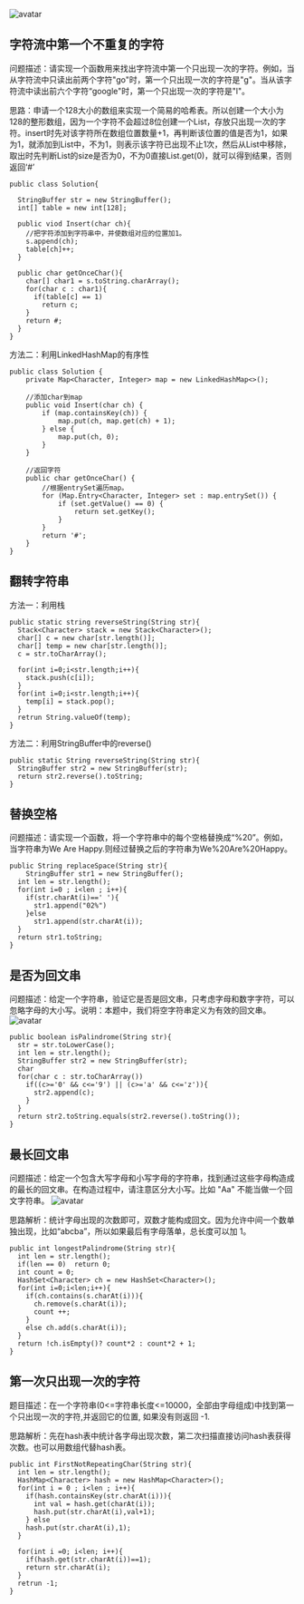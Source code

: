 
![avatar](https://images0.cnblogs.com/blog2015/694841/201506/231749553615077.png)

## 字符流中第一个不重复的字符

问题描述：请实现一个函数用来找出字符流中第一个只出现一次的字符。例如，当从字符流中只读出前两个字符"go"时，第一个只出现一次的字符是"g"。当从该字符流中读出前六个字符“google"时，第一个只出现一次的字符是"l"。

思路：申请一个128大小的数组来实现一个简易的哈希表。所以创建一个大小为128的整形数组，因为一个字符不会超过8位创建一个List，存放只出现一次的字符。insert时先对该字符所在数组位置数量+1，再判断该位置的值是否为1，如果为1，就添加到List中，不为1，则表示该字符已出现不止1次，然后从List中移除，取出时先判断List的size是否为0，不为0直接List.get(0)，就可以得到结果，否则返回‘#’
```
public class Solution{

  StringBuffer str = new StringBuffer();
  int[] table = new int[128];

  public viod Insert(char ch){
    //把字符添加到字符串中，并使数组对应的位置加1。
    s.append(ch);
    table[ch]++;
  }
  
  public char getOnceChar(){
    char[] char1 = s.toString.charArray();
    for(char c : char1){
      if(table[c] == 1)
        return c;
    }
    return #;
  }
}
```
方法二：利用LinkedHashMap的有序性

```
public class Solution {
    private Map<Character, Integer> map = new LinkedHashMap<>();
     
    //添加char到map
    public void Insert(char ch) {
        if (map.containsKey(ch)) {
            map.put(ch, map.get(ch) + 1);
        } else {
            map.put(ch, 0);
        }
    }
     
    //返回字符
    public char getOnceChar() {
        //根据entrySet遍历map。
        for (Map.Entry<Character, Integer> set : map.entrySet()) {
            if (set.getValue() == 0) {
                return set.getKey();
            }
        }
        return '#';
    }
}

```

## 翻转字符串

方法一：利用栈
```
public static string reverseString(String str){
  Stack<Character> stack = new Stack<Character>();
  char[] c = new char[str.length()];
  char[] temp = new char[str.length()];
  c = str.toCharArray();
  
  for(int i=0;i<str.length;i++){
    stack.push(c[i]);
  }
  for(int i=0;i<str.length;i++){
    temp[i] = stack.pop();
  }
  retrun String.valueOf(temp);
}
```

方法二：利用StringBuffer中的reverse()
```
public static String reverseString(String str){
  StringBuffer str2 = new StringBuffer(str);
  return str2.reverse().toString;
}
```

## 替换空格

问题描述：请实现一个函数，将一个字符串中的每个空格替换成“%20”。例如，当字符串为We Are Happy.则经过替换之后的字符串为We%20Are%20Happy。

```
public String replaceSpace(String str){
    StringBuffer str1 = new StringBuffer();
  int len = str.length();
  for(int i=0 ; i<len ; i++){
    if(str.charAt(i)==' '){
      str1.append("02%")
    }else
      str1.append(str.charAt(i));  
  }
  return str1.toString;
}
```
## 是否为回文串

问题描述：给定一个字符串，验证它是否是回文串，只考虑字母和数字字符，可以忽略字母的大小写。说明：本题中，我们将空字符串定义为有效的回文串。
![avatar](https://upload-images.jianshu.io/upload_images/1670644-f5d13bd20d6d5168.jpg?imageMogr2/auto-orient/strip%7CimageView2/2/w/1000/format/webp)


```
public boolean isPalindrome(String str){
  str = str.toLowerCase();
  int len = str.length();
  StringBuffer str2 = new StringBuffer(str); 
  char
  for(char c : str.toCharArray())
    if((c>='0' && c<='9') || (c>='a' && c<='z')){
      str2.append(c);
    }
  }
  return str2.toString.equals(str2.reverse().toString());
}

```



## 最长回文串

问题描述：给定一个包含大写字母和小写字母的字符串，找到通过这些字母构造成的最长的回文串。在构造过程中，请注意区分大小写。比如 "Aa" 不能当做一个回文字符串。
![avatar](https://upload-images.jianshu.io/upload_images/1670644-e1c1219dc0d109f6.jpg?imageMogr2/auto-orient/strip%7CimageView2/2/w/1000/format/webp)

思路解析：统计字母出现的次数即可，双数才能构成回文。因为允许中间一个数单独出现，比如“abcba”，所以如果最后有字母落单，总长度可以加 1。

```
public int longestPalindrome(String str){
  int len = str.length();
  if(len == 0)  return 0;
  int count = 0;
  HashSet<Character> ch = new HashSet<Character>();
  for(int i=0;i<len;i++){
    if(ch.contains(s.charAt(i))){
      ch.remove(s.charAt(i));
      count ++;
    }
    else ch.add(s.charAt(i));
  }
  return !ch.isEmpty()? count*2 : count*2 + 1;
}

```

## 第一次只出现一次的字符

题目描述：在一个字符串(0<=字符串长度<=10000，全部由字母组成)中找到第一个只出现一次的字符,并返回它的位置, 如果没有则返回 -1.

思路解析：先在hash表中统计各字母出现次数，第二次扫描直接访问hash表获得次数。也可以用数组代替hash表。

```
public int FirstNotRepeatingChar(String str){
  int len = str.length();
  HashMap<Character> hash = new HashMap<Character>();
  for(int i = 0 ; i<len ; i++){
    if(hash.containsKey(str.charAt(i))){
      int val = hash.get(charAt(i));
      hash.put(str.charAt(i),val+1);
    } else
    hash.put(str.charAt(i),1);
  }

  for(int i =0; i<len; i++){
    if(hash.get(str.charAt(i))==1);
    return str.charAt(i);
  }
  retrun -1;
} 

```






























